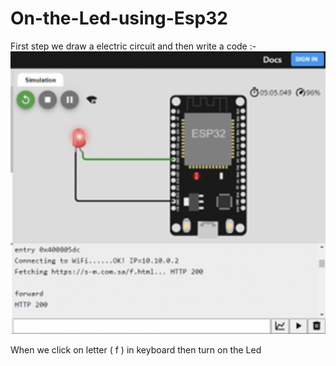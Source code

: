 # On-the-Led-using-Esp32

First step we draw a electric circuit and then write a code :- 
![picture](On-Led.jpg)

When we click on letter ( f ) in keyboard then turn on the Led

